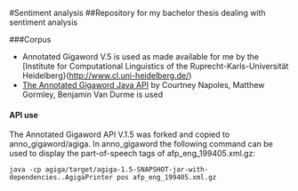 #Sentiment analysis
##Repository for my bachelor thesis dealing with sentiment analysis

###Corpus
- Annotated Gigaword V.5 is used as made available for me by the [Institute for Computational Linguistics of the Ruprecht-Karls-Universität Heidelberg}(http://www.cl.uni-heidelberg.de/)
- [The Annotated Gigaword Java API](https://github.com/mgormley/agiga) by Courtney Napoles, Matthew Gormley, Benjamin Van Durme is used

#### API use
The Annotated Gigaword API V.1.5 was forked and copied to anno_gigaword/agiga.
In anno_gigaword the following command can be used to display the part-of-speech tags of afp_eng_199405.xml.gz:
```
java -cp agiga/target/agiga-1.5-SNAPSHOT-jar-with-dependencies..AgigaPrinter pos afp_eng_199405.xml.gz
```

